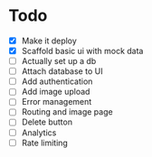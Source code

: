 # Todo

- [x] Make it deploy
- [x] Scaffold basic ui with mock data
- [ ] Actually set up a db
- [ ] Attach database to UI
- [ ] Add authentication
- [ ] Add image upload
- [ ] Error management
- [ ] Routing and image page
- [ ] Delete button
- [ ] Analytics
- [ ] Rate limiting
